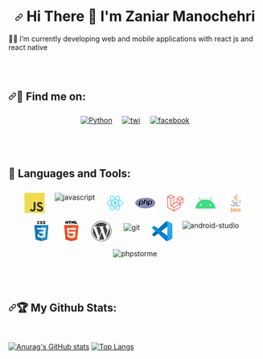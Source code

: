 <h1 align="center" dir="auto"><a id="user-content--hi-there--im-mahdi-hosseini" class="anchor" aria-hidden="true" href="#-hi-there--im-mahdi-hosseini"><svg class="octicon octicon-link" viewBox="0 0 16 16" version="1.1" width="16" height="16" aria-hidden="true"><path fill-rule="evenodd" d="M7.775 3.275a.75.75 0 001.06 1.06l1.25-1.25a2 2 0 112.83 2.83l-2.5 2.5a2 2 0 01-2.83 0 .75.75 0 00-1.06 1.06 3.5 3.5 0 004.95 0l2.5-2.5a3.5 3.5 0 00-4.95-4.95l-1.25 1.25zm-4.69 9.64a2 2 0 010-2.83l2.5-2.5a2 2 0 012.83 0 .75.75 0 001.06-1.06 3.5 3.5 0 00-4.95 0l-2.5 2.5a3.5 3.5 0 004.95 4.95l1.25-1.25a.75.75 0 00-1.06-1.06l-1.25 1.25a2 2 0 01-2.83 0z"></path></svg></a> Hi There <g-emoji class="g-emoji" alias="wave" fallback-src="https://github.githubassets.com/images/icons/emoji/unicode/1f44b.png">👋</g-emoji> I'm Zaniar Manochehri</h1>
<p dir="auto"><g-emoji class="g-emoji" alias="woman_technologist" fallback-src="https://github.githubassets.com/images/icons/emoji/unicode/1f469-1f4bb.png">👩‍💻</g-emoji> I’m currently developing web and mobile applications with react js and react native</p>

<br />
<br />

<h2 dir="auto"><a id="user-content-email-find-me-on" class="anchor" aria-hidden="true" href="#email-find-me-on"><svg class="octicon octicon-link" viewBox="0 0 16 16" version="1.1" width="16" height="16" aria-hidden="true"><path fill-rule="evenodd" d="M7.775 3.275a.75.75 0 001.06 1.06l1.25-1.25a2 2 0 112.83 2.83l-2.5 2.5a2 2 0 01-2.83 0 .75.75 0 00-1.06 1.06 3.5 3.5 0 004.95 0l2.5-2.5a3.5 3.5 0 00-4.95-4.95l-1.25 1.25zm-4.69 9.64a2 2 0 010-2.83l2.5-2.5a2 2 0 012.83 0 .75.75 0 001.06-1.06 3.5 3.5 0 00-4.95 0l-2.5 2.5a3.5 3.5 0 004.95 4.95l1.25-1.25a.75.75 0 00-1.06-1.06l-1.25 1.25a2 2 0 01-2.83 0z"></path></svg></a><g-emoji class="g-emoji" alias="email" fallback-src="https://github.githubassets.com/images/icons/emoji/unicode/1f4e7.png">📧</g-emoji> Find me on:</h2>

<p align="center">
 <a href="https://www.linkedin.com/in/zaniar-manochehri" target="_blank" rel="noopener noreferrer"> <img src="https://cdn.jsdelivr.net/npm/simple-icons@v3/icons/linkedin.svg" alt="Python" height="40" style="vertical-align:top; margin:8px"></a>
 <a href="https://twitter.com/Z_Manochehri" target="_blank" rel="noopener noreferrer"> <img src="https://encrypted-tbn0.gstatic.com/images?q=tbn:ANd9GcR2mYfOW0fexyoxS8P1RFBOBLFbOQuD-_CeyGyr3aHBGQ&s" alt="twi" height="40" style="vertical-align:top; margin:8px"></a>
 <a href="https://www.facebook.com/zaniar.manochehri"> <img src="https://cdn.jsdelivr.net/npm/simple-icons@v3/icons/facebook.svg" alt="facebook" height="40" style="vertical-align:top; margin:8px"></a>
</p>

<br />
<br />

## 🧰 Languages and Tools:
<p align="center">
<img src="https://raw.githubusercontent.com/github/explore/80688e429a7d4ef2fca1e82350fe8e3517d3494d/topics/javascript/javascript.png" alt="javascript" height="40" style="vertical-align:top; margin:8px">
<img src="https://upload.wikimedia.org/wikipedia/commons/thumb/4/4c/Typescript_logo_2020.svg/512px-Typescript_logo_2020.svg.png?20210506173343" alt="javascript" height="40" style="vertical-align:top; margin:8px">
<img src="https://raw.githubusercontent.com/github/explore/80688e429a7d4ef2fca1e82350fe8e3517d3494d/topics/react/react.png" alt="react" height="40" style="vertical-align:top; margin:8px">
<img src="https://raw.githubusercontent.com/github/explore/80688e429a7d4ef2fca1e82350fe8e3517d3494d/topics/php/php.png" alt="laravel" height="40" style="vertical-align:top; margin:8px">
 <img src="https://raw.githubusercontent.com/github/explore/80688e429a7d4ef2fca1e82350fe8e3517d3494d/topics/laravel/laravel.png" alt="laravel" height="40" style="vertical-align:top; margin:8px">
 <img src="https://raw.githubusercontent.com/github/explore/80688e429a7d4ef2fca1e82350fe8e3517d3494d/topics/android/android.png" alt="android" height="40" style="vertical-align:top; margin:8px">
<img src="https://raw.githubusercontent.com/github/explore/80688e429a7d4ef2fca1e82350fe8e3517d3494d/topics/java/java.png" alt="java" height="40" style="vertical-align:top; margin:8px">
 <img src="https://raw.githubusercontent.com/github/explore/80688e429a7d4ef2fca1e82350fe8e3517d3494d/topics/css/css.png" alt="css" height="40" style="vertical-align:top; margin:8px">
 <img src="https://raw.githubusercontent.com/github/explore/80688e429a7d4ef2fca1e82350fe8e3517d3494d/topics/html/html.png" alt="html" height="40" style="vertical-align:top; margin:8px">
<img src="https://raw.githubusercontent.com/github/explore/80688e429a7d4ef2fca1e82350fe8e3517d3494d/topics/wordpress/wordpress.png" alt="wordpress" height="40" style="vertical-align:top; margin:8px">
 <img src="https://git-scm.com/images/logo@2x.png" alt="git" height="40" style="vertical-align:top; margin:12px">
<img src="https://raw.githubusercontent.com/github/explore/80688e429a7d4ef2fca1e82350fe8e3517d3494d/topics/visual-studio-code/visual-studio-code.png" alt="VS Code" height="40" style="vertical-align:top; margin:8px">
 <img src="https://user-images.githubusercontent.com/9213496/100454663-9a9a4900-30d2-11eb-8e49-8949f91033f2.png" alt="android-studio" height="40" style="vertical-align:top; margin:8px">
  <img src="https://upload.wikimedia.org/wikipedia/commons/thumb/c/c9/PhpStorm_Icon.svg/512px-PhpStorm_Icon.svg.png" alt="phpstorme" height="40" style="vertical-align:top; margin:8px">
</p>

<br />
<br />

<h2 dir="auto"><a id="user-content-trophy-my-github-stats" class="anchor" aria-hidden="true" href="#trophy-my-github-stats"><svg class="octicon octicon-link" viewBox="0 0 16 16" version="1.1" width="16" height="16" aria-hidden="true"><path fill-rule="evenodd" d="M7.775 3.275a.75.75 0 001.06 1.06l1.25-1.25a2 2 0 112.83 2.83l-2.5 2.5a2 2 0 01-2.83 0 .75.75 0 00-1.06 1.06 3.5 3.5 0 004.95 0l2.5-2.5a3.5 3.5 0 00-4.95-4.95l-1.25 1.25zm-4.69 9.64a2 2 0 010-2.83l2.5-2.5a2 2 0 012.83 0 .75.75 0 001.06-1.06 3.5 3.5 0 00-4.95 0l-2.5 2.5a3.5 3.5 0 004.95 4.95l1.25-1.25a.75.75 0 00-1.06-1.06l-1.25 1.25a2 2 0 01-2.83 0z"></path></svg></a><g-emoji class="g-emoji" alias="trophy" fallback-src="https://github.githubassets.com/images/icons/emoji/unicode/1f3c6.png">🏆</g-emoji> My Github Stats:</h2>

<br />

<p dir="auto"><a target="_blank" rel="noopener noreferrer" href="https://camo.githubusercontent.com/cd66fca9719a1e3cc197573a4b4b6e826a6c9279923ee662e5cb903963cfc118/68747470733a2f2f6769746875622d726561646d652d73746174732e76657263656c2e6170702f6170693f757365726e616d653d5a616e6961724d616e6f6368656872692673686f775f69636f6e733d74727565267468656d653d64726163756c61"><img src="https://camo.githubusercontent.com/cd66fca9719a1e3cc197573a4b4b6e826a6c9279923ee662e5cb903963cfc118/68747470733a2f2f6769746875622d726561646d652d73746174732e76657263656c2e6170702f6170693f757365726e616d653d5a616e6961724d616e6f6368656872692673686f775f69636f6e733d74727565267468656d653d64726163756c61" alt="Anurag's GitHub stats" data-canonical-src="https://github-readme-stats.vercel.app/api?username=ZaniarManochehri&amp;show_icons=true&amp;theme=dracula" style="max-width: 100%;"></a>
<a href="https://github.com/ZaniarManochehri/github-readme-stats"><img src="https://camo.githubusercontent.com/436d06cfb3f68d89ef09364c37523ad66bbb081c5c64f4040db88eebfa1cd3ce/68747470733a2f2f6769746875622d726561646d652d73746174732e76657263656c2e6170702f6170692f746f702d6c616e67732f3f757365726e616d653d5a616e6961724d616e6f636865687269267468656d653d7261646963616c266578636c7564655f7265706f3d6769746875622d726561646d652d73746174732c5a616e6961724d616e6f6368656872692e6769746875622e696f" alt="Top Langs" data-canonical-src="https://github-readme-stats.vercel.app/api/top-langs/?username=ZaniarManochehri&amp;theme=radical&amp;exclude_repo=github-readme-stats,ZaniarManochehri.github.io" style="max-width: 100%;"></a></p>

<br />
<br />


